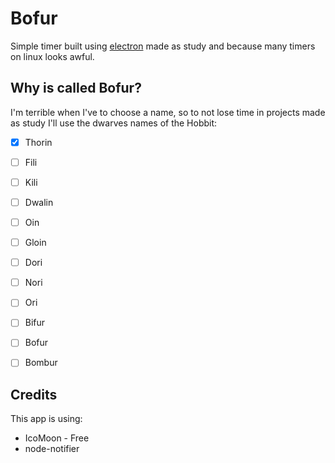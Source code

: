 # Bofur

Simple timer built using [electron](http://electron.atom.io/) made as study and because many timers on linux looks awful.


## Why is called Bofur?

I'm terrible when I've to choose a name, so to not lose time in projects made as study I'll use the dwarves names of the Hobbit:

- [x] Thorin
- [ ] Fili
- [ ] Kili
- [ ] Dwalin
- [ ] Oin
- [ ] Gloin
- [ ] Dori
- [ ] Nori
- [ ] Ori
- [ ] Bifur
- [ ] Bofur
- [ ] Bombur


## Credits

This app is using:

* IcoMoon - Free
* node-notifier
